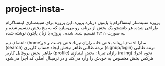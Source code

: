 # project-insta-
پروژه شبیه‌ساز اینستاگرام با پایتون
درباره پروژه:
این پروژه برای شبیه‌سازی اینستاگرام طراحی شده. هر دانشجو یک بخش از برنامه رو می‌سازه که به پنج بخش تقسیم شده و به صورت ۲،۲،۱ تقسیم بندی شده . پروژه با زبان پایتون نوشته شده.

اعضای تیم:
(home)سارا احمدی ارپناه: بخش خانه
رازان تیرنا:بخش جست و جو (search)
ترمه طالبی طاهر :بخش ایجاد حساب کاربری (signup/login)
ترمه طالبی طاهر :بخش پروفایل کاربر (profile)
رازان تیرنا : بخش امتیازی (rating)
نحوه اجرا:
هرکس بخش مخصوص به خودش را وارد می‌کند و در ترمینال اصلی کد اجرا می‌شود
